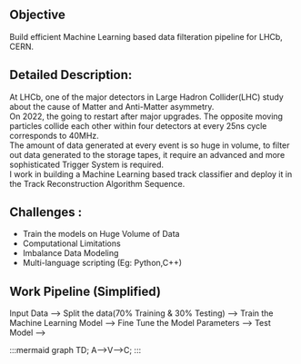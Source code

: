 ## Objective 
Build efficient Machine Learning based data filteration pipeline for LHCb, CERN.

## Detailed Description:
At LHCb, one of the major detectors in Large Hadron Collider(LHC) study about the cause of Matter and Anti-Matter asymmetry.  
On 2022, the going to restart after major upgrades. The opposite moving particles collide each other within four detectors at every 25ns cycle corresponds to 40MHz.  
The amount of data generated at every event is so huge in volume, to filter out data generated to the storage tapes, it require an advanced and more sophisticated Trigger System is required.  
I work in building a Machine Learning based track classifier and deploy it in the Track Reconstruction Algorithm Sequence.

## Challenges : 
* Train the models on Huge Volume of Data
* Computational Limitations
* Imbalance Data Modeling
* Multi-language scripting (Eg: Python,C++)

## Work Pipeline (Simplified)

Input Data --> Split the data(70% Training & 30% Testing) --> Train the Machine Learning Model --> Fine Tune the Model Parameters --> Test Model --> 


:::mermaid
graph TD;
    A-->V-->C;
:::